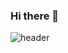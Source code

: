 ### Hi there 👋
![header](https://capsule-render.vercel.app/api?type=rounded&color=gradient&section=footer&width=300&height=100&text=JieunNa&fontSize=50)
